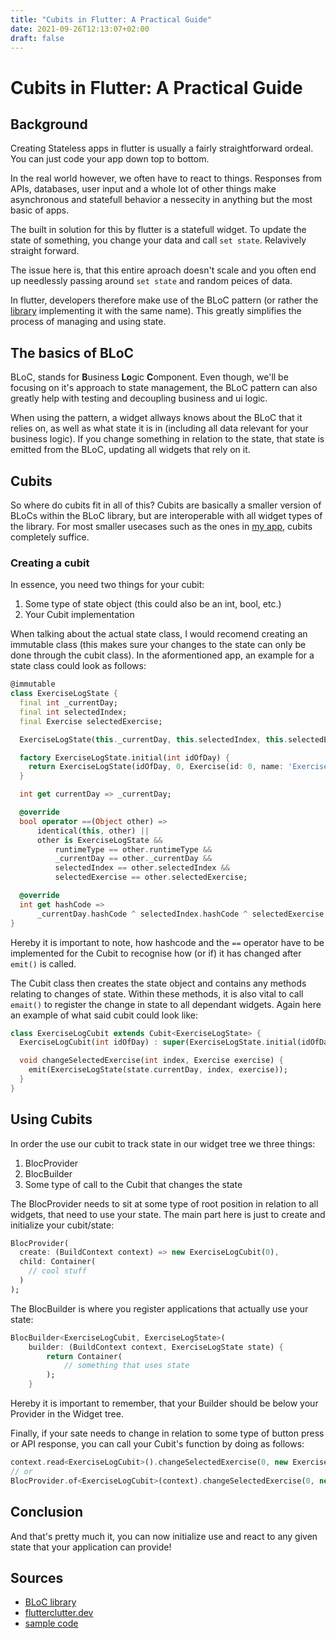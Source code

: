 ```yaml
---
title: "Cubits in Flutter: A Practical Guide"
date: 2021-09-26T12:13:07+02:00
draft: false
---
```


# Cubits in Flutter: A Practical Guide

## Background
Creating Stateless apps in flutter is usually a fairly straightforward ordeal.
You can just code your app down top to bottom.

In the real world however, we often have to react to things.
Responses from APIs, databases, user input and a whole lot of other things make asynchronous and statefull behavior a nessecity in anything but the most basic of apps.

The built in solution for this by flutter is a statefull widget.
To update the state of something, you change your data and call `set state`.
Relavively straight forward.

The issue here is, that this entire aproach doesn't scale and you often end up needlessly passing around `set state` and random peices of data.

In flutter, developers therefore make use of the BLoC pattern (or rather the [library](https://pub.dev/packages/flutter_bloc) implementing it with the same name).
This greatly simplifies the process of managing and using state.

## The basics of BLoC
BLoC, stands for **B**usiness **Lo**gic **C**omponent.
Even though, we'll be focusing on it's approach to state management, the BLoC pattern can also greatly help with testing and decoupling business and ui logic.

When using the pattern, a widget allways knows about the BLoC that it relies on, as well as what state it is in (including all data relevant for your business logic).
If you change something in relation to the state, that state is emitted from the BLoC, updating all widgets that rely on it.

## Cubits
So where do cubits fit in all of this?
Cubits are basically a smaller version of BLoCs within the BLoC library, but are interoperable with all widget types of the library.
For most smaller usecases such as the ones in [my app](https://github.com/grossamos/weight_track_app), cubits completely suffice.

### Creating a cubit
In essence, you need two things for your cubit:
1. Some type of state object (this could also be an int, bool, etc.)
2. Your Cubit implementation

When talking about the actual state class, I would recomend creating an immutable class (this makes sure your changes to the state can only be done through the cubit class).
In the aformentioned app, an example for a state class could look as follows:
```dart
@immutable
class ExerciseLogState {
  final int _currentDay;
  final int selectedIndex;
  final Exercise selectedExercise;

  ExerciseLogState(this._currentDay, this.selectedIndex, this.selectedExercise);

  factory ExerciseLogState.initial(int idOfDay) {
    return ExerciseLogState(idOfDay, 0, Exercise(id: 0, name: 'Exercise'));
  }

  int get currentDay => _currentDay;

  @override
  bool operator ==(Object other) =>
      identical(this, other) ||
      other is ExerciseLogState &&
          runtimeType == other.runtimeType &&
          _currentDay == other._currentDay &&
          selectedIndex == other.selectedIndex &&
          selectedExercise == other.selectedExercise;

  @override
  int get hashCode =>
      _currentDay.hashCode ^ selectedIndex.hashCode ^ selectedExercise.hashCode;
}
```
Hereby it is important to note, how hashcode and the ``==`` operator have to be implemented for the Cubit to recognise how (or if) it has changed after ``emit()`` is called.

The Cubit class then creates the state object and contains any methods relating to changes of state.
Within these methods, it is also vital to call ``emait()`` to register the change in state to all dependant widgets.
Again here an example of what said cubit could look like:
```dart
class ExerciseLogCubit extends Cubit<ExerciseLogState> {
  ExerciseLogCubit(int idOfDay) : super(ExerciseLogState.initial(idOfDay));

  void changeSelectedExercise(int index, Exercise exercise) {
    emit(ExerciseLogState(state.currentDay, index, exercise));
  }
}
```

## Using Cubits
In order the use our cubit to track state in our widget tree we three things:
1. BlocProvider
2. BlocBuilder
3. Some type of call to the Cubit that changes the state

The BlocProvider needs to sit at some type of root position in relation to all widgets, that need to use your state.
The main part here is just to create and initialize your cubit/state:
```dart
BlocProvider(
  create: (BuildContext context) => new ExerciseLogCubit(0),
  child: Container(
  	// cool stuff
  )
);
```

The BlocBuilder is where you register applications that actually use your state:
```dart
BlocBuilder<ExerciseLogCubit, ExerciseLogState>(
	builder: (BuildContext context, ExerciseLogState state) {
		return Container(
			// something that uses state
		);
	}
```

Hereby it is important to remember, that your Builder should be below your Provider in the Widget tree.

Finally, if your sate needs to change in relation to some type of button press or API response, you can call your Cubit's function by doing as follows:
```dart
context.read<ExerciseLogCubit>().changeSelectedExercise(0, new Exercise());
// or
BlocProvider.of<ExerciseLogCubit>(context).changeSelectedExercise(0, new Exercise());
```

## Conclusion
And that's pretty much it, you can now initialize use and react to any given state that your application can provide!

## Sources
- [BLoC library](https://bloclibrary.dev/)
- [flutterclutter.dev](https://www.flutterclutter.dev/flutter/basics/what-is-the-bloc-pattern/2021/2084/)
- [sample code](https://github.com/grossamos/homepage)




